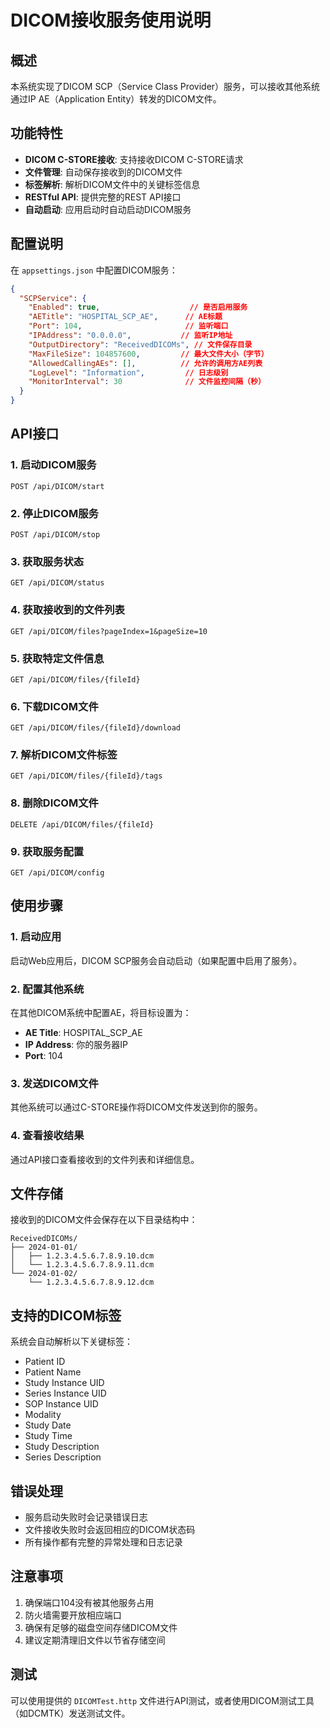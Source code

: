 # DICOM接收服务使用说明

## 概述

本系统实现了DICOM SCP（Service Class Provider）服务，可以接收其他系统通过IP AE（Application Entity）转发的DICOM文件。

## 功能特性

- **DICOM C-STORE接收**: 支持接收DICOM C-STORE请求
- **文件管理**: 自动保存接收到的DICOM文件
- **标签解析**: 解析DICOM文件中的关键标签信息
- **RESTful API**: 提供完整的REST API接口
- **自动启动**: 应用启动时自动启动DICOM服务

## 配置说明

在 `appsettings.json` 中配置DICOM服务：

```json
{
  "SCPService": {
    "Enabled": true,                    // 是否启用服务
    "AETitle": "HOSPITAL_SCP_AE",      // AE标题
    "Port": 104,                       // 监听端口
    "IPAddress": "0.0.0.0",           // 监听IP地址
    "OutputDirectory": "ReceivedDICOMs", // 文件保存目录
    "MaxFileSize": 104857600,         // 最大文件大小（字节）
    "AllowedCallingAEs": [],          // 允许的调用方AE列表
    "LogLevel": "Information",         // 日志级别
    "MonitorInterval": 30              // 文件监控间隔（秒）
  }
}
```

## API接口

### 1. 启动DICOM服务
```
POST /api/DICOM/start
```

### 2. 停止DICOM服务
```
POST /api/DICOM/stop
```

### 3. 获取服务状态
```
GET /api/DICOM/status
```

### 4. 获取接收到的文件列表
```
GET /api/DICOM/files?pageIndex=1&pageSize=10
```

### 5. 获取特定文件信息
```
GET /api/DICOM/files/{fileId}
```

### 6. 下载DICOM文件
```
GET /api/DICOM/files/{fileId}/download
```

### 7. 解析DICOM文件标签
```
GET /api/DICOM/files/{fileId}/tags
```

### 8. 删除DICOM文件
```
DELETE /api/DICOM/files/{fileId}
```

### 9. 获取服务配置
```
GET /api/DICOM/config
```

## 使用步骤

### 1. 启动应用
启动Web应用后，DICOM SCP服务会自动启动（如果配置中启用了服务）。

### 2. 配置其他系统
在其他DICOM系统中配置AE，将目标设置为：
- **AE Title**: HOSPITAL_SCP_AE
- **IP Address**: 你的服务器IP
- **Port**: 104

### 3. 发送DICOM文件
其他系统可以通过C-STORE操作将DICOM文件发送到你的服务。

### 4. 查看接收结果
通过API接口查看接收到的文件列表和详细信息。

## 文件存储

接收到的DICOM文件会保存在以下目录结构中：
```
ReceivedDICOMs/
├── 2024-01-01/
│   ├── 1.2.3.4.5.6.7.8.9.10.dcm
│   └── 1.2.3.4.5.6.7.8.9.11.dcm
└── 2024-01-02/
    └── 1.2.3.4.5.6.7.8.9.12.dcm
```

## 支持的DICOM标签

系统会自动解析以下关键标签：
- Patient ID
- Patient Name
- Study Instance UID
- Series Instance UID
- SOP Instance UID
- Modality
- Study Date
- Study Time
- Study Description
- Series Description

## 错误处理

- 服务启动失败时会记录错误日志
- 文件接收失败时会返回相应的DICOM状态码
- 所有操作都有完整的异常处理和日志记录

## 注意事项

1. 确保端口104没有被其他服务占用
2. 防火墙需要开放相应端口
3. 确保有足够的磁盘空间存储DICOM文件
4. 建议定期清理旧文件以节省存储空间

## 测试

可以使用提供的 `DICOMTest.http` 文件进行API测试，或者使用DICOM测试工具（如DCMTK）发送测试文件。

